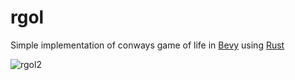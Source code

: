 # rgol
Simple implementation of conways game of life in [Bevy](https://bevyengine.org/) using [Rust](https://www.rust-lang.org/)

![rgol2](https://user-images.githubusercontent.com/25322338/118853664-48452280-b8d4-11eb-9dd8-431cd86f31c7.gif)
